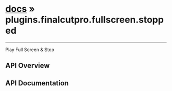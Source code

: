 # [docs](index.md) » plugins.finalcutpro.fullscreen.stopped
---

Play Full Screen & Stop

## API Overview

## API Documentation

